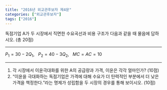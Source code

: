 ```yaml
---
title: "2016년 외교관후보자 제4문"
categories: ["외교관후보자"]
tags: ["2016"]
---
```


독점기업 A가 두 시장에서 직면한 수요곡선과 비용 구조가 다음과 같을 때 물음에 답하시오. (총 20점)

---

$P_1 = 30 − 2Q_1$, &nbsp; $P_2 = 40 − 3Q_2$, &nbsp; $MC = AC = 10$

---

1) 각 시장에서 이윤극대화를 위한 A의 공급량과 가격, 이윤은 각각 얼마인가? (10점)  
2) “이윤을 극대화하는 독점기업은 가격에 대해 수요가 더 탄력적인 부분에서 더 낮은 가격을 책정한다.”라는 명제가 성립함을 두 시장의 경우를 통해 보이시오. (10점)
